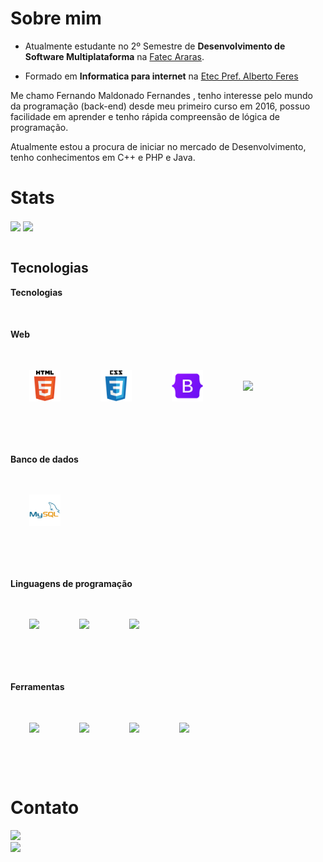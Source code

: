 <h1> Sobre mim </h1>

- Atualmente estudante no 2º Semestre de **Desenvolvimento de Software Multiplataforma** na <a href="https://fatecararas.cps.sp.gov.br/">Fatec Araras</a>.

- Formado em **Informatica para internet** na <a href="http://www.albertoferes.com.br">Etec Pref. Alberto Feres</a>

Me chamo Fernando Maldonado Fernandes , tenho interesse pelo mundo da programação (back-end) desde meu primeiro curso em 2016, possuo facilidade em aprender e tenho rápida compreensão de lógica de programação.

Atualmente estou a procura de iniciar no mercado de Desenvolvimento, tenho conhecimentos em C++ e PHP e Java.
</br>

<h1> Stats </h1>

<div>
  <img height="180em" align="center" src="https://github-readme-stats.vercel.app/api/top-langs/?username=Lifer18&theme=radical&layout=compact&langs_count=10" />
  <img height="180em" align="center" src="https://github-readme-stats.vercel.app/api?username=Lifer18&show_icons=true&theme=radical&layout=compact&include_all_commits=true&count_private=true"/>
  
</div> 
 
<br/>

<h2> Tecnologias </h2>

**Tecnologias**

<br/>
<h4> Web </h4>
<div>
<img height="50em" align="center" style="padding:30px;" src="https://raw.githubusercontent.com/devicons/devicon/1119b9f84c0290e0f0b38982099a2bd027a48bf1/icons/html5/html5-original-wordmark.svg">
<img height="50em" align="center" style="padding:30px;" src="https://raw.githubusercontent.com/devicons/devicon/1119b9f84c0290e0f0b38982099a2bd027a48bf1/icons/css3/css3-original-wordmark.svg"/>
<img height="50em" align="center" style="padding:30px;" src="https://raw.githubusercontent.com/devicons/devicon/1119b9f84c0290e0f0b38982099a2bd027a48bf1/icons/bootstrap/bootstrap-original.svg"/>
<img height="50em" align="center" style="padding:30px;" src="https://cdn.jsdelivr.net/gh/devicons/devicon/icons/php/php-original.svg"/>
</div>
<br/>

<br/>
<h4> Banco de dados </h4>
<div>
<img height="50em" align="center" style="padding:30px;" src="https://raw.githubusercontent.com/devicons/devicon/1119b9f84c0290e0f0b38982099a2bd027a48bf1/icons/mysql/mysql-original-wordmark.svg"/>
</div>
<br/>

<br/>
<h4> Linguagens de programação </h4>
<div>
<img height="50em" align="center" style="padding:30px;" src="https://www.alura.com.br/artigos/assets/formacao-linguagem-c-plus-plus/img-01.png"/>
<img height="50em" align="center" style="padding:30px;" src="https://cdn.jsdelivr.net/gh/devicons/devicon/icons/php/php-original.svg"/>
<img height="50em" align="center" style="padding:30px;" src="https://cdn.jsdelivr.net/gh/devicons/devicon/icons/java/java-original.svg"/>
</div>  
<br/>

<br/>
<h4> Ferramentas </h4>
<div>
<img height="50em" align="center" style="padding:30px;" src="https://cdn.jsdelivr.net/gh/devicons/devicon/icons/vscode/vscode-original.svg"/>
<img height="50em" align="center" style="padding:30px;" src="https://upload.wikimedia.org/wikipedia/commons/thumb/9/98/Apache_NetBeans_Logo.svg/888px-Apache_NetBeans_Logo.svg.png"/>
<img height="50em" align="center" style="padding:30px;" src="https://encrypted-tbn0.gstatic.com/images?q=tbn:ANd9GcTNOqOm1H4Om8hhDnksI1D8M1g9IgBTF_QVhzp-oT-e-AjWqxsIiWOklFWUt4M8HEIgHFc&usqp=CAU"/>
<img height="50em" align="center" style="padding:30px;" src="https://upload.wikimedia.org/wikipedia/commons/3/32/HeidiSQL_logo_image.png"/>
</div>  
<br/>


<br/>

<h1> Contato </h1>
<div>
    <a href = "mailto:fernando-maldonado@hotmail.com"><img src="https://img.shields.io/badge/Microsoft_Outlook-0078D4?style=for-the-badge&logo=microsoft-outlook&logoColor=white"></a>
    <br/>
    <a href="https://www.linkedin.com/in/fernando-maldonado-fernandes/" target="_blank"><img src="https://img.shields.io/badge/-LinkedIn-%230077B5?style=for-the-badge&logo=linkedin&logoColor=white"></a> 
</div>
